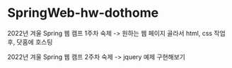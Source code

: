 # SpringWeb-hw-dothome
2022년 겨울 Spring 웹 캠프 1주차 숙제 -> 원하는 웹 페이지 골라서 html, css 작업 후, 닷홈에 호스팅

2022년 겨울 Spring 웹 캠프 2주차 숙제 -> jquery 예제 구현해보기
